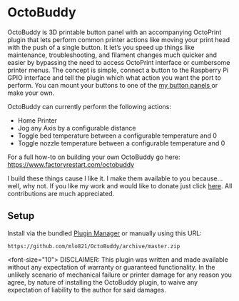 # OctoBuddy

OctoBuddy is 3D printable button panel with an accompanying OctoPrint plugin that lets perform common printer actions like moving your print head with the push of a single button.  It let’s you speed up things like maintenance, troubleshooting, and filament changes much quicker and easier by bypassing the need to access OctoPrint interface or cumbersome printer menus.  The concept is simple, connect a button to the Raspberry Pi GPIO interface and tell the plugin which what action you want the port to perform.  You can mount your buttons to one of the <a href="https://www.thingiverse.com/thing:4727285"> my button panels </a> or make your own.

OctoBuddy can currently perform the following actions:
<ul>
    <li>Home Printer</li>
    <li>Jog any Axis by a configurable distance</li>
    <li>Toggle bed temperature between a configurable temperature and 0</li>
    <li>Toggle nozzle temperature between a configurable temperature and 0</li>
</ul>

For a full how-to on building your own OctoBuddy go here: https://www.factoryrestart.com/octobuddy

I build these things cause I like it.  I make them available to you because… well, why not.  If you like my work and would like to donate just click <a href="https://www.paypal.com/donate?hosted_button_id=JVWDV6EYGZ7W6">here</a>.  All contributions are much appreciated.   

## Setup

Install via the bundled [Plugin Manager](https://docs.octoprint.org/en/master/bundledplugins/pluginmanager.html)
or manually using this URL:

    https://github.com/mlo821/OctoBuddy/archive/master.zip

<font-size="10">
DISCLAIMER: This plugin was written and made available without any expectation of warranty or guaranteed functionality.  In the unlikely scenario of mechanical failure or printer damage for any reason you agree, by nature of installing the OctoBuddy plugin, to waive any expectation of liability to the author for said damages.
</font>
